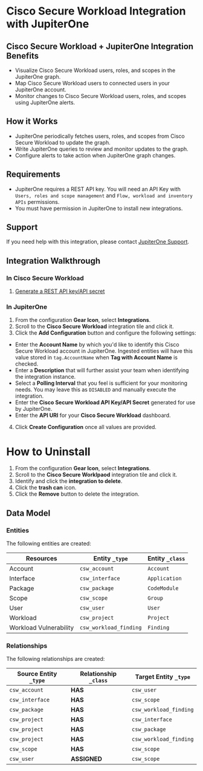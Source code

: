 # Cisco Secure Workload Integration with JupiterOne

## Cisco Secure Workload + JupiterOne Integration Benefits

- Visualize Cisco Secure Workload users, roles, and scopes in the JupiterOne
  graph.
- Map Cisco Secure Workload users to connected users in your JupiterOne account.
- Monitor changes to Cisco Secure Workload users, roles, and scopes using
  JupiterOne alerts.

## How it Works

- JupiterOne periodically fetches users, roles, and scopes from Cisco Secure
  Workload to update the graph.
- Write JupiterOne queries to review and monitor updates to the graph.
- Configure alerts to take action when JupiterOne graph changes.

## Requirements

- JupiterOne requires a REST API key. You will need an API Key with
  `Users, roles and scope management` and `Flow, workload and inventory APIs`
  permissions.
- You must have permission in JupiterOne to install new integrations.

## Support

If you need help with this integration, please contact
[JupiterOne Support](https://support.jupiterone.io).

## Integration Walkthrough

### In Cisco Secure Workload

1. [Generate a REST API key/API secret](https://www.cisco.com/c/en/us/td/docs/security/workload_security/secure_workload/openapi/csw_openapi_pointer.html)

### In JupiterOne

1. From the configuration **Gear Icon**, select **Integrations**.
2. Scroll to the **Cisco Secure Workload** integration tile and click it.
3. Click the **Add Configuration** button and configure the following settings:

- Enter the **Account Name** by which you'd like to identify this Cisco Secure
  Workload account in JupiterOne. Ingested entities will have this value stored
  in `tag.AccountName` when **Tag with Account Name** is checked.
- Enter a **Description** that will further assist your team when identifying
  the integration instance.
- Select a **Polling Interval** that you feel is sufficient for your monitoring
  needs. You may leave this as `DISABLED` and manually execute the integration.
- Enter the **Cisco Secure Workload API Key/API Secret** generated for use by
  JupiterOne.
- Enter the **API URI** for your **Cisco Secure Workload** dashboard.

4. Click **Create Configuration** once all values are provided.

# How to Uninstall

1. From the configuration **Gear Icon**, select **Integrations**.
2. Scroll to the **Cisco Secure Worklpaod** integration tile and click it.
3. Identify and click the **integration to delete**.
4. Click the **trash can** icon.
5. Click the **Remove** button to delete the integration.

<!-- {J1_DOCUMENTATION_MARKER_START} -->
<!--
********************************************************************************
NOTE: ALL OF THE FOLLOWING DOCUMENTATION IS GENERATED USING THE
"j1-integration document" COMMAND. DO NOT EDIT BY HAND! PLEASE SEE THE DEVELOPER
DOCUMENTATION FOR USAGE INFORMATION:

https://github.com/JupiterOne/sdk/blob/main/docs/integrations/development.md
********************************************************************************
-->

## Data Model

### Entities

The following entities are created:

| Resources              | Entity `_type`         | Entity `_class` |
| ---------------------- | ---------------------- | --------------- |
| Account                | `csw_account`          | `Account`       |
| Interface              | `csw_interface`        | `Application`   |
| Package                | `csw_package`          | `CodeModule`    |
| Scope                  | `csw_scope`            | `Group`         |
| User                   | `csw_user`             | `User`          |
| Workload               | `csw_project`          | `Project`       |
| Workload Vulnerability | `csw_workload_finding` | `Finding`       |

### Relationships

The following relationships are created:

| Source Entity `_type` | Relationship `_class` | Target Entity `_type`  |
| --------------------- | --------------------- | ---------------------- |
| `csw_account`         | **HAS**               | `csw_user`             |
| `csw_interface`       | **HAS**               | `csw_scope`            |
| `csw_package`         | **HAS**               | `csw_workload_finding` |
| `csw_project`         | **HAS**               | `csw_interface`        |
| `csw_project`         | **HAS**               | `csw_package`          |
| `csw_project`         | **HAS**               | `csw_workload_finding` |
| `csw_scope`           | **HAS**               | `csw_scope`            |
| `csw_user`            | **ASSIGNED**          | `csw_scope`            |

<!--
********************************************************************************
END OF GENERATED DOCUMENTATION AFTER BELOW MARKER
********************************************************************************
-->
<!-- {J1_DOCUMENTATION_MARKER_END} -->

